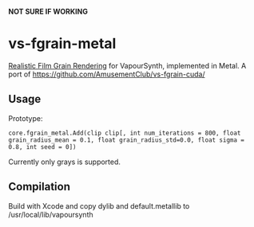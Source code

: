 **NOT SURE IF WORKING**

# vs-fgrain-metal
[Realistic Film Grain Rendering](https://www.ipol.im/pub/art/2017/192/) for VapourSynth, implemented in Metal. A port of https://github.com/AmusementClub/vs-fgrain-cuda/
## Usage
Prototype:

`core.fgrain_metal.Add(clip clip[, int num_iterations = 800, float grain_radius_mean = 0.1, float grain_radius_std=0.0, float sigma = 0.8, int seed = 0])`

Currently only grays is supported.

## Compilation

Build with Xcode and copy dylib and default.metallib to /usr/local/lib/vapoursynth
